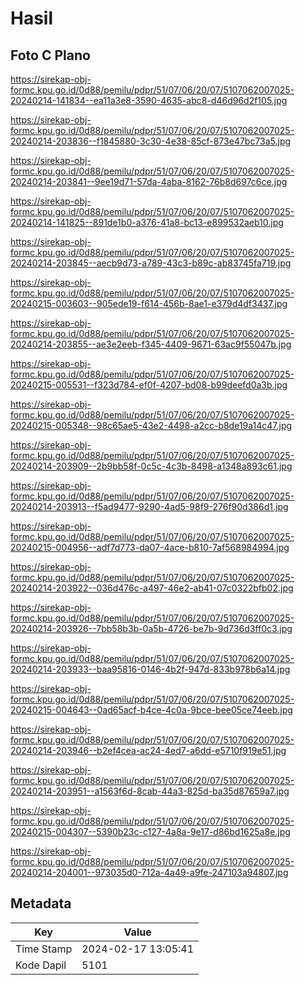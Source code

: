 # Hasil

## Foto C Plano

https://sirekap-obj-formc.kpu.go.id/0d88/pemilu/pdpr/51/07/06/20/07/5107062007025-20240214-141834--ea11a3e8-3590-4635-abc8-d46d96d2f105.jpg

https://sirekap-obj-formc.kpu.go.id/0d88/pemilu/pdpr/51/07/06/20/07/5107062007025-20240214-203836--f1845880-3c30-4e38-85cf-873e47bc73a5.jpg

https://sirekap-obj-formc.kpu.go.id/0d88/pemilu/pdpr/51/07/06/20/07/5107062007025-20240214-203841--9ee19d71-57da-4aba-8162-76b8d697c6ce.jpg

https://sirekap-obj-formc.kpu.go.id/0d88/pemilu/pdpr/51/07/06/20/07/5107062007025-20240214-141825--891de1b0-a376-41a8-bc13-e899532aeb10.jpg

https://sirekap-obj-formc.kpu.go.id/0d88/pemilu/pdpr/51/07/06/20/07/5107062007025-20240214-203845--aecb9d73-a789-43c3-b89c-ab83745fa719.jpg

https://sirekap-obj-formc.kpu.go.id/0d88/pemilu/pdpr/51/07/06/20/07/5107062007025-20240215-003603--905ede19-f614-456b-8ae1-e379d4df3437.jpg

https://sirekap-obj-formc.kpu.go.id/0d88/pemilu/pdpr/51/07/06/20/07/5107062007025-20240214-203855--ae3e2eeb-f345-4409-9671-63ac9f55047b.jpg

https://sirekap-obj-formc.kpu.go.id/0d88/pemilu/pdpr/51/07/06/20/07/5107062007025-20240215-005531--f323d784-ef0f-4207-bd08-b99deefd0a3b.jpg

https://sirekap-obj-formc.kpu.go.id/0d88/pemilu/pdpr/51/07/06/20/07/5107062007025-20240215-005348--98c65ae5-43e2-4498-a2cc-b8de19a14c47.jpg

https://sirekap-obj-formc.kpu.go.id/0d88/pemilu/pdpr/51/07/06/20/07/5107062007025-20240214-203909--2b9bb58f-0c5c-4c3b-8498-a1348a893c61.jpg

https://sirekap-obj-formc.kpu.go.id/0d88/pemilu/pdpr/51/07/06/20/07/5107062007025-20240214-203913--f5ad9477-9290-4ad5-98f9-276f90d386d1.jpg

https://sirekap-obj-formc.kpu.go.id/0d88/pemilu/pdpr/51/07/06/20/07/5107062007025-20240215-004956--adf7d773-da07-4ace-b810-7af568984994.jpg

https://sirekap-obj-formc.kpu.go.id/0d88/pemilu/pdpr/51/07/06/20/07/5107062007025-20240214-203922--036d476c-a497-46e2-ab41-07c0322bfb02.jpg

https://sirekap-obj-formc.kpu.go.id/0d88/pemilu/pdpr/51/07/06/20/07/5107062007025-20240214-203926--7bb58b3b-0a5b-4726-be7b-9d736d3ff0c3.jpg

https://sirekap-obj-formc.kpu.go.id/0d88/pemilu/pdpr/51/07/06/20/07/5107062007025-20240214-203933--baa95816-0146-4b2f-947d-833b978b6a14.jpg

https://sirekap-obj-formc.kpu.go.id/0d88/pemilu/pdpr/51/07/06/20/07/5107062007025-20240215-004643--0ad65acf-b4ce-4c0a-9bce-bee05ce74eeb.jpg

https://sirekap-obj-formc.kpu.go.id/0d88/pemilu/pdpr/51/07/06/20/07/5107062007025-20240214-203946--b2ef4cea-ac24-4ed7-a6dd-e5710f919e51.jpg

https://sirekap-obj-formc.kpu.go.id/0d88/pemilu/pdpr/51/07/06/20/07/5107062007025-20240214-203951--a1563f6d-8cab-44a3-825d-ba35d87659a7.jpg

https://sirekap-obj-formc.kpu.go.id/0d88/pemilu/pdpr/51/07/06/20/07/5107062007025-20240215-004307--5390b23c-c127-4a8a-9e17-d86bd1625a8e.jpg

https://sirekap-obj-formc.kpu.go.id/0d88/pemilu/pdpr/51/07/06/20/07/5107062007025-20240214-204001--973035d0-712a-4a49-a9fe-247103a94807.jpg


## Metadata

| Key        | Value               |
| ---------- | ------------------- |
| Time Stamp | 2024-02-17 13:05:41 |
| Kode Dapil | 5101                |



